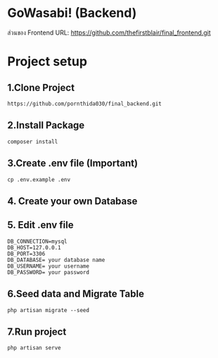 # GoWasabi! (Backend)

ส่วนของ Frontend URL: https://github.com/thefirstblair/final_frontend.git

# Project setup

## 1.Clone Project
```
https://github.com/pornthida030/final_backend.git
```

## 2.Install Package
```
composer install
```

## 3.Create .env file (Important)
```
cp .env.example .env
```

## 4. Create your own Database

## 5. Edit .env file
```
DB_CONNECTION=mysql
DB_HOST=127.0.0.1
DB_PORT=3306
DB_DATABASE= your database name
DB_USERNAME= your username
DB_PASSWORD= your password
```

## 6.Seed data and Migrate Table
```
php artisan migrate --seed
```
## 7.Run project
```
php artisan serve
```
